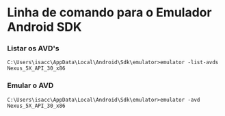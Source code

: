 # Linha de comando para o Emulador Android SDK

### Listar os AVD's

```
C:\Users\isacc\AppData\Local\Android\Sdk\emulator>emulator -list-avds
Nexus_5X_API_30_x86
```

### Emular o AVD
```
C:\Users\isacc\AppData\Local\Android\Sdk\emulator>emulator -avd Nexus_5X_API_30_x86
```


